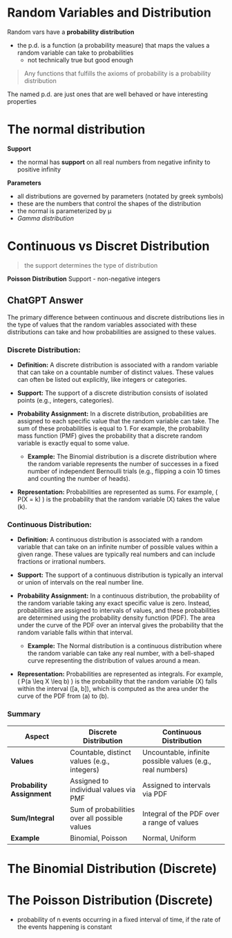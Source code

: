 
# Random Variables and Distribution 
Random vars have a **probability distribution**
- the p.d. is a function (a probability measure) that maps the values a random variable can take to probabilities
	- not technically true but good enough

> Any functions that fulfills the axioms of probability is a probability distribution

The named p.d. are just ones that are well behaved or have interesting properties

# The normal distribution 
**Support**
- the normal has **support** on all real numbers from negative infinity to positive infinity

**Parameters**
- all distributions are governed by parameters (notated by greek symbols)
- these are the numbers that control the shapes of the distribution 
- the normal is parameterized by µ 
- *Gamma distribution*

# Continuous vs Discret Distribution 
> the support determines the type of distribution 

**Poisson Distribution**
Support - non-negative integers 

## **ChatGPT Answer**
The primary difference between continuous and discrete distributions lies in the type of values that the random variables associated with these distributions can take and how probabilities are assigned to these values.

### Discrete Distribution:
- **Definition:** A discrete distribution is associated with a random variable that can take on a countable number of distinct values. These values can often be listed out explicitly, like integers or categories.
  
- **Support:** The support of a discrete distribution consists of isolated points (e.g., integers, categories).

- **Probability Assignment:** In a discrete distribution, probabilities are assigned to each specific value that the random variable can take. The sum of these probabilities is equal to 1. For example, the probability mass function (PMF) gives the probability that a discrete random variable is exactly equal to some value.

  - **Example:** The Binomial distribution is a discrete distribution where the random variable represents the number of successes in a fixed number of independent Bernoulli trials (e.g., flipping a coin 10 times and counting the number of heads).

- **Representation:** Probabilities are represented as sums. For example, \( P(X = k) \) is the probability that the random variable \(X\) takes the value \(k\).

### Continuous Distribution:
- **Definition:** A continuous distribution is associated with a random variable that can take on an infinite number of possible values within a given range. These values are typically real numbers and can include fractions or irrational numbers.

- **Support:** The support of a continuous distribution is typically an interval or union of intervals on the real number line.

- **Probability Assignment:** In a continuous distribution, the probability of the random variable taking any exact specific value is zero. Instead, probabilities are assigned to intervals of values, and these probabilities are determined using the probability density function (PDF). The area under the curve of the PDF over an interval gives the probability that the random variable falls within that interval.

  - **Example:** The Normal distribution is a continuous distribution where the random variable can take any real number, with a bell-shaped curve representing the distribution of values around a mean.

- **Representation:** Probabilities are represented as integrals. For example, \( P(a \leq X \leq b) \) is the probability that the random variable \(X\) falls within the interval \([a, b]\), which is computed as the area under the curve of the PDF from \(a\) to \(b\).

### Summary

| Aspect                     | Discrete Distribution                         | Continuous Distribution                                    |
| -------------------------- | --------------------------------------------- | ---------------------------------------------------------- |
| **Values**                 | Countable, distinct values (e.g., integers)   | Uncountable, infinite possible values (e.g., real numbers) |
| **Probability Assignment** | Assigned to individual values via PMF         | Assigned to intervals via PDF                              |
| **Sum/Integral**           | Sum of probabilities over all possible values | Integral of the PDF over a range of values                 |
| **Example**                | Binomial, Poisson                             | Normal, Uniform                                            |

# The Binomial Distribution (Discrete)

# The Poisson Distribution (Discrete)
- probability of n events occurring in a fixed interval of time, if the rate of the events happening is constant